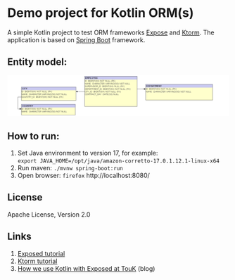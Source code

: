 # Demo project for Kotlin ORM(s)

A simple Kotlin project to test ORM frameworks [Expose](https://github.com/JetBrains/Exposed/wiki/DAO) and [Ktorm](https://www.ktorm.org/en/schema-definition.html).
The application is based on [Spring Boot](https://spring.io/projects/spring-boot) framework.

## Entity model:

![](docs/EntityModel.png)

## How to run:

1. Set Java environment to version 17, for example: <br />
`export JAVA_HOME=/opt/java/amazon-corretto-17.0.1.12.1-linux-x64`
2. Run maven: `./mvnw spring-boot:run`
3. Open browser: `firefox` http://localhost:8080/


## License 

Apache License, Version 2.0

## Links


1. [Exposed tutorial](https://github.com/JetBrains/Exposed/wiki/DAO)
2. [Ktorm tutorial](https://www.ktorm.org/en/entities-and-column-binding.html)
3. [How we use Kotlin with Exposed at TouK](https://touk.pl/blog/2019/02/12/how-we-use-kotlin-with-exposed-at-touk/) (blog)
